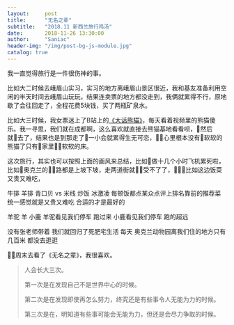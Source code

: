 ```yaml
---
layout:     post
title:      "无名之辈"
subtitle:   "2018.11 新西兰旅行鸡汤"
date:       2018-11-26 13:30:00
author:     "Saniac"
header-img: "/img/post-bg-js-module.jpg"
catalog: true
---
```


我一直觉得旅行是一件很伤神的事。

比如大二时候去峨眉山实习，实习的地方离峨眉山景区很近，我和基友准备利用空闲的半天时间去峨眉山玩玩，结果连卖票的地方都没走到，我俩就累得不行，原地歇了会往回走了，全程花费5块钱，买了两瓶矿泉水。

比如大三时候，我女票迷上了B站上的[《大话熊猫》](https://space.bilibili.com/12444306?from=search&seid=3956418053978306661)，每天看着视频里的熊猫傻乐。我一寻思，我们就在成都啊，这么喜欢就直接去熊猫基地看看呗，然后就去了，结果也是到那走了一小会就累得生无可恋，心里根本没有软软的熊猫了只有家里软软的床。

这次旅行，其实也可以按照上面的画风来总结，比如做十几个小时飞机累死啦，比如奥克兰的路都是上坡下坡，走两道街就受不了了，比如这边饭菜又贵又难吃，

牛排 羊排 青口贝 vs 米线 炒饭 冰激凌 
每顿饭都点某众点评上排名靠前的推荐菜 统一感觉就是又贵又难吃
合适的才是最好的

羊驼 羊 小鹿
羊驼看见我们停车 跑过来
小鹿看见我们停车 跑的超远

没有张老师带着 我们就回归了死肥宅生活 每天
奥克兰动物园离我们住的地方只有几百米 都没去逛逛



周末去看了《无名之辈》，我很喜欢。

> 人会长大三次。
>
> 第一次是在发现自己不是世界中心的时候。
> 
> 第二次是在发现即使再怎么努力，终究还是有些事令人无能为力的时候。
>
> 第三次是在，明知道有些事可能会无能为力，但还是会尽力争取的时候。





